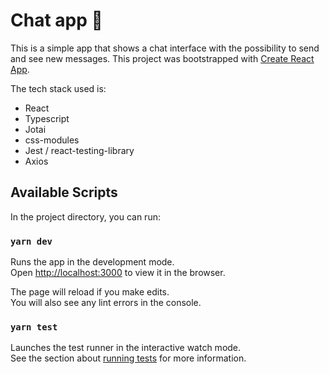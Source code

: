 # Chat app 💬

This is a simple app that shows a chat interface with the possibility to send and see new messages.
This project was bootstrapped with [Create React App](https://github.com/facebook/create-react-app).

The tech stack used is:

- React
- Typescript
- Jotai
- css-modules
- Jest / react-testing-library
- Axios

## Available Scripts

In the project directory, you can run:

### `yarn dev`

Runs the app in the development mode.\
Open [http://localhost:3000](http://localhost:3000) to view it in the browser.

The page will reload if you make edits.\
You will also see any lint errors in the console.

### `yarn test`

Launches the test runner in the interactive watch mode.\
See the section about [running tests](https://facebook.github.io/create-react-app/docs/running-tests) for more information.
